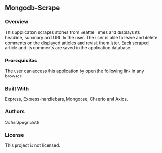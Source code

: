 ## Mongodb-Scrape

### Overview
This application scrapes stories from Seattle Times and displays its headline, summary and URL to the user. 
The user is able to leave and delete comments on the displayed articles and revisit them later. 
Each scraped article and its comments are saved in the application database. 

### Prerequisites
The user can access this application by open the following link in any browser: 

### Built With
Express, Express-handlebars, Mongoose, Cheerio and Axios.

### Authors
Sofia Spagnoletti

### License
This project is not licensed.
